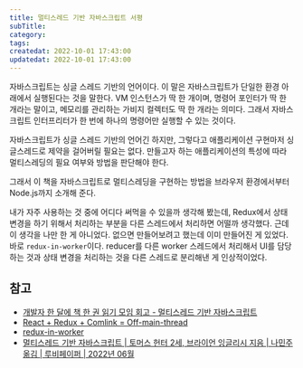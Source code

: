 ```yaml
---
title: 멀티스레드 기반 자바스크립트 서평
subTitle:
category:
tags:
createdat: 2022-10-01 17:43:00
updatedat: 2022-10-01 17:43:00
---
```


자바스크립트는 싱글 스레드 기반의 언어이다. 이 말은 자바스크립트가 단일한 환경
아래에서 실행된다는 것을 말한다. VM 인스턴스가 딱 한 개이며, 명령어 포인터가 딱
한 개라는 말이고, 메모리를 관리하는 가비지 컬렉터도 딱 한 개라는 의미다. 그래서
자바스크립트 인터프리터가 한 번에 하나의 명령어만 실행할 수 있는 것이다.  

자바스크립트가 싱글 스레드 기반의 언어긴 하지만, 그렇다고 애플리케이션 구현마저
싱글스레드로 제약을 걸어버릴 필요는 없다. 만들고자 하는 애플리케이션의 특성에
따라 멀티스레딩의 필요 여부와 방법을 판단해야 한다.  

그래서 이 책을 자바스크립트로 멀티스레딩을 구현하는 방법을 브라우저
환경에서부터 Node.js까지 소개해 준다.  

내가 자주 사용하는 것 중에 어디다 써먹을 수 있을까 생각해 봤는데, Redux에서 상태
변경을 하기 위해서 처리하는 부분을 다른 스레드에서 처리하면 어떨까 생각했다.
근데 이 생각을 나만 한 게 아니었다. 없으면 만들어보려고 했는데 이미 만들어진 게
있었다. 바로 `redux-in-worker`이다. reducer를 다른 worker 스레드에서 처리해서
UI를 담당하는 것과 상태 변경을 처리하는 것을 다른 스레드로 분리해낸 게
인상적이었다.

## 참고

* [개발자 한 달에 책 한 권 읽기 모임 회고 - 멀티스레드 기반 자바스크립트](https://hannut91.github.io/retrospective/reading-books/multithreaded-javascript)
* [React + Redux + Comlink = Off-main-thread](https://dassur.ma/things/react-redux-comlink/)
* [redux-in-worker](https://github.com/dai-shi/redux-in-worker)
* [멀티스레드 기반 자바스크립트 \| 토머스 헌터 2세, 브라이언 잉글리시 지음 \| 나민주 옮김 \| 루비페이퍼 \| 2022년 06월](http://www.kyobobook.co.kr/product/detailViewKor.laf?ejkGb=KOR&mallGb=KOR&barcode=9791186710838&orderClick=LAG&Kc=)
